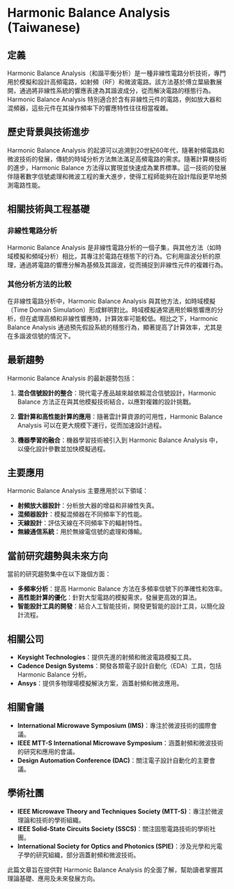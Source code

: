 # Harmonic Balance Analysis (Taiwanese)

## 定義

Harmonic Balance Analysis（和諧平衡分析）是一種非線性電路分析技術，專門用於模擬和設計高頻電路，如射頻（RF）和微波電路。該方法基於傅立葉級數展開，通過將非線性系統的響應表達為其諧波成分，從而解決電路的穩態行為。Harmonic Balance Analysis 特別適合於含有非線性元件的電路，例如放大器和混頻器，這些元件在其操作頻率下的響應特性往往相當複雜。

## 歷史背景與技術進步

Harmonic Balance Analysis 的起源可以追溯到20世紀60年代，隨著射頻電路和微波技術的發展，傳統的時域分析方法無法滿足高頻電路的需求。隨著計算機技術的進步，Harmonic Balance 方法得以實現並快速成為業界標準。這一技術的發展伴隨著數字信號處理和微波工程的重大進步，使得工程師能夠在設計階段更早地預測電路性能。

## 相關技術與工程基礎

### 非線性電路分析

Harmonic Balance Analysis 是非線性電路分析的一個子集，與其他方法（如時域模擬和頻域分析）相比，其專注於電路在穩態下的行為。它利用諧波分析的原理，通過將電路的響應分解為基頻及其諧波，從而捕捉到非線性元件的複雜行為。

### 其他分析方法的比較

在非線性電路分析中，Harmonic Balance Analysis 與其他方法，如時域模擬（Time Domain Simulation）形成鮮明對比。時域模擬通常適用於瞬態響應的分析，但在處理高頻和非線性響應時，計算效率可能較低。相比之下，Harmonic Balance Analysis 通過預先假設系統的穩態行為，顯著提高了計算效率，尤其是在多諧波信號的情況下。

## 最新趨勢

Harmonic Balance Analysis 的最新趨勢包括：

1. **混合信號設計的整合**：現代電子產品越來越依賴混合信號設計，Harmonic Balance 方法正在與其他模擬技術結合，以應對複雜的設計挑戰。
   
2. **雲計算和高性能計算的應用**：隨著雲計算資源的可用性，Harmonic Balance Analysis 可以在更大規模下運行，從而加速設計過程。

3. **機器學習的融合**：機器學習技術被引入到 Harmonic Balance Analysis 中，以優化設計參數並加快模擬過程。

## 主要應用

Harmonic Balance Analysis 主要應用於以下領域：

- **射頻放大器設計**：分析放大器的增益和非線性失真。
- **混頻器設計**：模擬混頻器在不同頻率下的性能。
- **天線設計**：評估天線在不同頻率下的輻射特性。
- **無線通信系統**：用於無線電信號的處理和傳輸。

## 當前研究趨勢與未來方向

當前的研究趨勢集中在以下幾個方面：

- **多頻率分析**：提高 Harmonic Balance 方法在多頻率信號下的準確性和效率。
- **高性能計算的優化**：針對大型電路的模擬需求，發展更高效的算法。
- **智能設計工具的開發**：結合人工智能技術，開發更智能的設計工具，以簡化設計流程。

## 相關公司

- **Keysight Technologies**：提供先進的射頻和微波電路模擬工具。
- **Cadence Design Systems**：開發各類電子設計自動化（EDA）工具，包括 Harmonic Balance 分析。
- **Ansys**：提供多物理場模擬解決方案，涵蓋射頻和微波應用。

## 相關會議

- **International Microwave Symposium (IMS)**：專注於微波技術的國際會議。
- **IEEE MTT-S International Microwave Symposium**：涵蓋射頻和微波技術的研究和應用的會議。
- **Design Automation Conference (DAC)**：關注電子設計自動化的主要會議。

## 學術社團

- **IEEE Microwave Theory and Techniques Society (MTT-S)**：專注於微波理論和技術的學術組織。
- **IEEE Solid-State Circuits Society (SSCS)**：關注固態電路技術的學術社團。
- **International Society for Optics and Photonics (SPIE)**：涉及光學和光電子學的研究組織，部分涵蓋射頻和微波技術。 

此篇文章旨在提供對 Harmonic Balance Analysis 的全面了解，幫助讀者掌握其理論基礎、應用及未來發展方向。